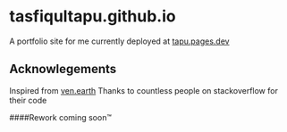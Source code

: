 # tasfiqultapu.github.io
A portfolio site for me 
currently deployed at [tapu.pages.dev](https://tapu.pages.dev)

## Acknowlegements
Inspired from [ven.earth](https://ven.earth/)
Thanks to countless people on stackoverflow for their code 

####Rework coming soon™ 
